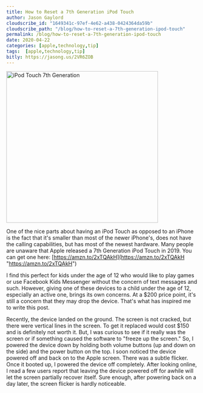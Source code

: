 ```yaml
---
title: How to Reset a 7th Generation iPod Touch
author: Jason Gaylord
cloudscribe_id: "1649341c-97ef-4e62-a438-0424364da59b"
cloudscribe_path: "/blog/how-to-reset-a-7th-generation-ipod-touch"
permalink: /blog/how-to-reset-a-7th-generation-ipod-touch
date: 2020-04-22
categories: [apple,technology,tip]
tags:  [apple,technology,tip]
bitly: https://jasong.us/2VR6ZOB
---
```


<img src="https://cdn.jasongaylord.com/images/2020/04/22/iPodTouch.jpg" alt="iPod Touch 7th Generation" style="width: 400px;">

One of the nice parts about having an iPod Touch as opposed to an iPhone is the fact that it's smaller than most of the newer iPhone's, does not have the calling capabilities, but has most of the newest hardware. Many people are unaware that Apple released a 7th Generation iPod Touch in 2019. You can get one here: [https://amzn.to/2xTQAkH](https://amzn.to/2xTQAkH "https://amzn.to/2xTQAkH")

I find this perfect for kids under the age of 12 who would like to play games or use Facebook Kids Messenger without the concern of text messages and such. However, giving one of these devices to a child under the age of 12, especially an active one, brings its own concerns. At a $200 price point, it's still a concern that they may drop the device. That's what has inspired me to write this post.

Recently, the device landed on the ground. The screen is not cracked, but there were vertical lines in the screen. To get it replaced would cost $150 and is definitely not worth it. But, I was curious to see if it really was the screen or if something caused the software to "freeze up the screen." So, I powered the device down by holding both volume buttons (up and down on the side) and the power button on the top. I soon noticed the device powered off and back on to the Apple screen. There was a subtle flicker.  Once it booted up, I powered the device off completely. After looking online, I read a few users report that leaving the device powered off for awhile will let the screen partially recover itself. Sure enough, after powering back on a day later, the screen flicker is hardly noticeable.